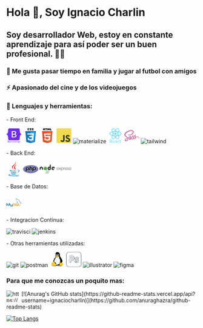 <h1 align="left">Hola 👋, Soy Ignacio Charlin</h1>
<h2 align="left">Soy desarrollador Web, estoy en constante aprendizaje para así poder ser un buen profesional.  👨‍💻 </h2>

<h3 aling="lef">🌱 Me gusta pasar tiempo en familia y jugar al futbol con amigos</h3>

<h3 aling="lef">⚡ Apasionado del cine y de los videojuegos</h3>

<h3 aling="lef">📝 Lenguajes y herramientas:</h3>

<p aling="lef">- Front End:</p>
<div> 
      <img src="https://raw.githubusercontent.com/devicons/devicon/master/icons/bootstrap/bootstrap-plain-wordmark.svg" alt="bootstrap" width="40" height="40"/>
      <img src="https://raw.githubusercontent.com/devicons/devicon/master/icons/css3/css3-original-wordmark.svg" alt="css3" width="40" height="40"/>
      <img src="https://raw.githubusercontent.com/devicons/devicon/master/icons/html5/html5-original-wordmark.svg" alt="html5" width="40" height="40"/>
      <img src="https://raw.githubusercontent.com/devicons/devicon/master/icons/javascript/javascript-original.svg" alt="javascript" width="40" height="40"/>
      <img src="https://raw.githubusercontent.com/prplx/svg-logos/5585531d45d294869c4eaab4d7cf2e9c167710a9/svg/materialize.svg" alt="materialize" width="40" height="40"/>
      <img src="https://raw.githubusercontent.com/devicons/devicon/master/icons/react/react-original-wordmark.svg" alt="react" width="40" height="40"/>
      <img src="https://raw.githubusercontent.com/devicons/devicon/master/icons/sass/sass-original.svg" alt="sass" width="40" height="40"/>
      <img src="https://www.vectorlogo.zone/logos/tailwindcss/tailwindcss-icon.svg" alt="tailwind" width="40" height="40"/>
</div>

<p aling="lef">- Back End:</p>
<div>
    <img src="https://raw.githubusercontent.com/devicons/devicon/master/icons/java/java-original.svg" alt="java" width="40" height="40"/>  
    <img src="https://raw.githubusercontent.com/devicons/devicon/master/icons/php/php-original.svg" alt="php" width="40" height="40"/>
    <img src="https://raw.githubusercontent.com/devicons/devicon/master/icons/nodejs/nodejs-original-wordmark.svg" alt="nodejs" width="40" height="40"/>
    <img src="https://raw.githubusercontent.com/devicons/devicon/master/icons/express/express-original-wordmark.svg" alt="express" width="40" height="40"/> 
</div>

<p aling="lef">- Base de Datos:</p>
<div>
   <img src="https://raw.githubusercontent.com/devicons/devicon/master/icons/mysql/mysql-original-wordmark.svg" alt="mysql" width="40" height="40"/>
</div>

<p aling="lef">- Integracion Continua:</p>
<div>
   <img src="https://www.vectorlogo.zone/logos/travis-ci/travis-ci-icon.svg" alt="travisci" width="40" height="40"/>
    <img src="https://www.vectorlogo.zone/logos/jenkins/jenkins-icon.svg" alt="jenkins" width="40" height="40"/>  
</div>

<p aling="lef">- Otras herramientas utilizadas:</p>
<div>
   <img src="https://www.vectorlogo.zone/logos/git-scm/git-scm-icon.svg" alt="git" width="40" height="40"/>
   <img src="https://www.vectorlogo.zone/logos/getpostman/getpostman-icon.svg" alt="postman" width="40" height="40"/>
   <img src="https://raw.githubusercontent.com/devicons/devicon/master/icons/linux/linux-original.svg" alt="linux" width="40" height="40"/>
   <img src="https://raw.githubusercontent.com/devicons/devicon/master/icons/photoshop/photoshop-line.svg" alt="photoshop" width="40" height="40"/>
   <img src="https://www.vectorlogo.zone/logos/adobe_illustrator/adobe_illustrator-icon.svg" alt="illustrator" width="40" height="40"/>
   <img src="https://www.vectorlogo.zone/logos/figma/figma-icon.svg" alt="figma" width="40" height="40"/>
</div>
<div>
 <h3 align="left">Para que me conozcas un poquito mas:</h3>
<p align="left">
<a href="https://linkedin.com/in/https://www.linkedin.com/in/ignacio-gabriel-charlin-2700941b2/" target="blank"><img align="left" src="https://cdn.jsdelivr.net/npm/simple-icons@3.0.1/icons/linkedin.svg" alt="https://www.linkedin.com/in/ignacio-gabriel-charlin-2700941b2/" height="30" width="40" /></a>
</p>
</div>
<div align="left">
[![Anurag's GitHub stats](https://github-readme-stats.vercel.app/api?username=ignaciocharlin)](https://github.com/anuraghazra/github-readme-stats)
</div>

[![Top Langs](https://github-readme-stats.vercel.app/api/top-langs/?username=ignaciocharlin&layout=compact)](https://github.com/anuraghazra/github-readme-stats)

